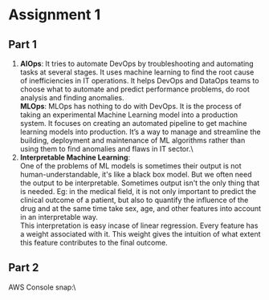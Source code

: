 # Assignment 1
## Part 1
1. **AIOps**:
 It tries to automate DevOps by troubleshooting and automating tasks at several stages.
 It uses machine learning to find the root cause of inefficiencies in IT operations. 
 It helps DevOps and DataOps teams to choose what to automate and predict performance problems, do root analysis and finding anomalies.\
 **MLOps**:
	MLOps has nothing to do with DevOps. It is the process of taking an experimental Machine Learning model into a production system.
  It focuses on creating an automated pipeline to get machine learning models into production. 
  It’s a way to manage and streamline the building, deployment and maintenance of ML algorithms rather than using them to find anomalies and flaws in IT sector.\
2. **Interpretable Machine Learning**:<br /> One of the problems of ML models is sometimes their output is not human-understandable, it's like a black box model.
But we often need the output to be interpretable.
  Sometimes output isn't the only thing that is needed. Eg: in the medical field, it is not only important to predict the clinical outcome of a patient,
   but also to quantify the influence of the drug and at the same time take sex, age, and other features into account in an interpretable way.\
   This interpretation is easy incase of linear regression. Every feature has a weight associated with it. This weight gives the intuition
   of what extent this feature contributes to the final outcome.
 ## Part 2
 AWS Console snap:\

